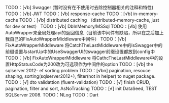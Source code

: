 TODO：[√b] Swagger (暂时没有在不使用时去除控制器相关的注释和特性)
TODO：[√b] JWT
TODO：[√b] response-cache
TODO：[√b] in-memory-cache
TODO：[√b] distributed caching （distributed-memory-cache, just for dev or test）
TODO：[√b] DbInMemory/MSSql
TODO：[√b] 使用AutoWrapper来全局处理api的返回信息（目前该中间件有缺陷，所以在之后加上我自己的FixAutoWrapperMiddleware中间件）
TODO：[√b] FixAutoWrapperMiddleware 将CatchTheLastMiddleware中的isSwagger中的前缀设置与startUp中的UseSwaggerUI的swagger前缀设置都放到config中
TODO：[√b] FixAutoWrapperMiddleware 将CathcTheLastMiddleware中的设置HttpStatusCode为200改为可选项作为中间件的option
TODO：[√b] the sqlserver 2012- ef sorting problem
TODO：[√bn] pagination, resouce shaping, sorting(sqlserver2012+), filter(not in helper) to nuget package.
TODO：[√] dto validattion (fluent-validation)
TODO：[√] finish CRUD, pagination, filter and sort, AsNoTracking
TODO：[√] init DataSeed, TEST SQLServer 2008.
TODO：NLog
TODO：Dart

